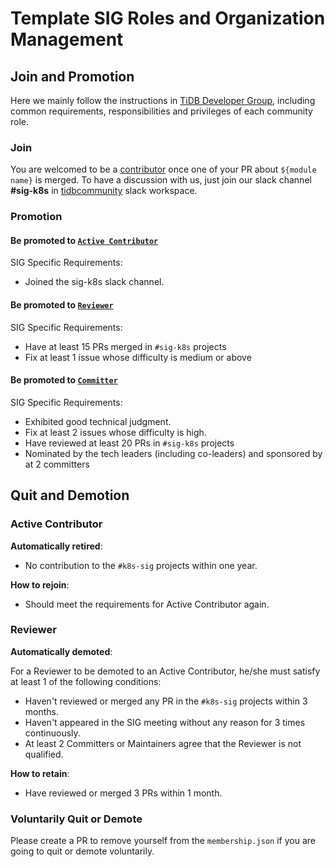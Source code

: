 # Template SIG Roles and Organization Management

<!--
Outline the organism specific to this SIG, as well as those that differ from [SIG Governance](sig-governance.md)
-->

## Join and Promotion

Here we mainly follow the instructions in [TiDB Developer Group](../../architecture/README.md#tidb-developer-group), including common requirements, responsibilities and privileges of each community role.

### Join

You are welcomed to be a [contributor](../../architecture/README.md#contributor) once one of your PR about `${module name}` is merged.
To have a discussion with us, just join our slack channel **#sig-k8s** in [tidbcommunity](https://pingcap.com/tidbslack) slack workspace.

### Promotion

#### Be promoted to [`Active Contributor`](../../architecture/README.md#active-contributor)

SIG Specific Requirements:

* Joined the sig-k8s slack channel.

#### Be promoted to [`Reviewer`](../../architecture/README.md#reviewer)

SIG Specific Requirements:

* Have at least 15 PRs merged in `#sig-k8s` projects
* Fix at least 1 issue whose difficulty is medium or above

#### Be promoted to [`Committer`](../../architecture/README.md#committer)

SIG Specific Requirements:

* Exhibited good technical judgment.
* Fix at least 2 issues whose difficulty is high.
* Have reviewed at least 20 PRs in `#sig-k8s` projects
* Nominated by the tech leaders (including co-leaders) and sponsored by at 2 committers

## Quit and Demotion

### Active Contributor

**Automatically retired**:

* No contribution to the `#k8s-sig` projects within one year.

**How to rejoin**:

* Should meet the requirements for Active Contributor again.

### Reviewer

**Automatically demoted**:

For a Reviewer to be demoted to an Active Contributor, he/she must satisfy at
least 1 of the following conditions:

* Haven't reviewed or merged any PR in the `#k8s-sig` projects within 3 months.
* Haven't appeared in the SIG meeting without any reason for 3 times continuously.
* At least 2 Committers or Maintainers agree that the Reviewer is not qualified.

**How to retain**:

* Have reviewed or merged 3 PRs within 1 month.

### Voluntarily Quit or Demote

Please create a PR to remove yourself from the `membership.json` if you are
going to quit or demote voluntarily.
